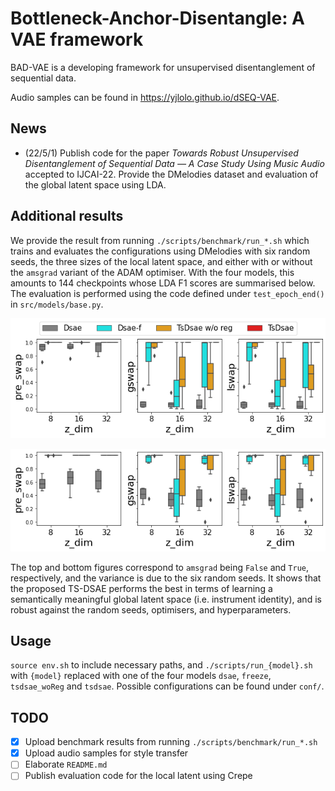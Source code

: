 # Bottleneck-Anchor-Disentangle: A VAE framework

BAD-VAE is a developing framework for unsupervised disentanglement of sequential data.

Audio samples can be found in https://yjlolo.github.io/dSEQ-VAE.

## News
- (22/5/1) Publish code for the paper *Towards Robust Unsupervised Disentanglement of Sequential Data —
A Case Study Using Music Audio* accepted to IJCAI-22. Provide the DMelodies dataset and evaluation of the global latent space using LDA.

## Additional results
We provide the result from running `./scripts/benchmark/run_*.sh` which trains and evaluates the configurations using DMelodies with six random seeds, the three sizes of the local latent space, and either with or without the `amsgrad` variant of the ADAM optimiser. With the four models, this amounts to 144 checkpoints whose LDA F1 scores are summarised below. The evaluation is performed using the code defined under `test_epoch_end()` in `src/models/base.py`.

![](misc/dmel_lda_amsgrad=F.png)

![](misc/dmel_lda_amsgrad=T.png)

The top and bottom figures correspond to `amsgrad` being `False` and `True`, respectively, and the variance is due to the six random seeds.
It shows that the proposed TS-DSAE performs the best in terms of learning a semantically meaningful global latent space (i.e. instrument identity), and is robust against the random seeds, optimisers, and hyperparameters.

## Usage
`source env.sh` to include necessary paths, and `./scripts/run_{model}.sh` with `{model}` replaced with one of the four models `dsae`, `freeze`, `tsdsae_woReg` and `tsdsae`.
Possible configurations can be found under `conf/`.

## TODO
- [x] Upload benchmark results from running `./scripts/benchmark/run_*.sh`
- [x] Upload audio samples for style transfer
- [ ] Elaborate `README.md`
- [ ] Publish evaluation code for the local latent using Crepe
